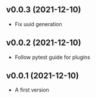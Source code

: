## v0.0.3 (2021-12-10)

* Fix uuid generation

## v0.0.2 (2021-12-10)

* Follow pytest guide for plugins

## v0.0.1 (2021-12-10)

* A first version
